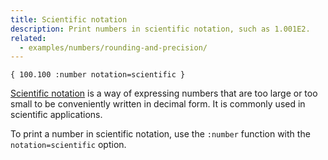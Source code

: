 ```yaml
---
title: Scientific notation
description: Print numbers in scientific notation, such as 1.001E2.
related:
  - examples/numbers/rounding-and-precision/
---
```


<mf2-interactive>

```mf2
{ 100.100 :number notation=scientific }
```

</mf2-interactive>

[Scientific notation](https://en.wikipedia.org/wiki/Scientific_notation) is a
way of expressing numbers that are too large or too small to be conveniently
written in decimal form. It is commonly used in scientific applications.

To print a number in scientific notation, use the `:number` function with the
`notation=scientific` option.
